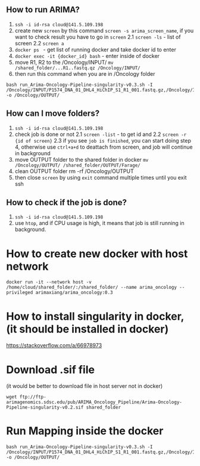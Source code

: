 ## How to run ARIMA?
1. `ssh -i id-rsa cloud@141.5.109.198`
2. create new `screen` by this command `screen -s arima_screen_name`, if you want to check result you have to go in `screen`
  2.1 `screen -ls` - list of screen
  2.2 `screen a`
3. `docker ps ` - get list of running docker and take docker id to enter
4. `docker exec -it {docker_id} bash` - enter inside of docker
5. move R1, R2 to the /Oncology/INPUT/ `mv /shared_folder/...R1..fastq.qz /Oncology/INPUT/`
6. then run this command when you are in /Oncology folder
```
bash run_Arima-Oncology-Pipeline-singularity-v0.3.sh -I /Oncology/INPUT/P1574_DNA_01_DHL4_HiChIP_S1_R1_001.fastq.gz,/Oncology/INPUT/P1574_DNA_01_DHL4_HiChIP_S1_R2_001.fastq.gz -o /Oncology/OUTPUT/
```
## How can I move folders?
1. `ssh -i id-rsa cloud@141.5.109.198`
3. check job is done or not
  2.1 `screen -list` - to get id and
  2.2 `screen -r {id of screen}` 
  2.3 if you see `job is finished`, you can start doing step 4, otherwise use `ctrl+a+d` to deattach from screen, and job will continue in background
4. move OUTPUT folder to the shared folder in docker
`mv /Oncology/OUTPUT/ /shared_folder/OUTPUT/Farage/`
5. clean OUTPUT folder
rm -rf /Oncology/OUTPUT
6. then close `screen` by using `exit` command multiple times until you exit ssh


## How to check if the job is done?
1. `ssh -i id-rsa cloud@141.5.109.198`
2. use `htop`, and if CPU usage is high, it means that job is still running in background.


# How to create new docker with host network
```
docker run -it --network host -v /home/cloud/shared_folder/:/shared_folder/ --name arima_oncology --privileged arimaxiang/arima_oncology:0.3
```

# How to install singularity in docker, (it should be installed in docker)
https://stackoverflow.com/a/66978973

# Download .sif file
(it would be better to download file in host server not in docker)
```
wget ftp://ftp-arimagenomics.sdsc.edu/pub/ARIMA_Oncology_Pipeline/Arima-Oncology-Pipeline-singularity-v0.2.sif shared_folder
```

# Run Mapping inside the docker
```
bash run_Arima-Oncology-Pipeline-singularity-v0.3.sh -I /Oncology/INPUT/P1574_DNA_01_DHL4_HiChIP_S1_R1_001.fastq.gz,/Oncology/INPUT/P1574_DNA_01_DHL4_HiChIP_S1_R2_001.fastq.gz -o /Oncology/OUTPUT/
```




